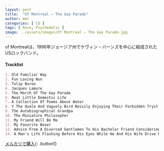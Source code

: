 ```yaml
---
layout: post
title:  "Of Montreal – The Gay Parade"
author: mmr
categories: [ CD ]
tags: [ Rock, Psychedelic ]
image: ../assets/images/Of Montreal – The Gay Parade.jpg
---
```


of Montrealは、1996年ジョージア州でケヴィン・バーンズを中心に結成されたUSロックバンド。

#### Tracklist
```md
1. Old Familiar Way
2. Fun Loving Nun
3. Tulip Baroo
4. Jacques Lamure
5. The March Of The Gay Parade
6. Neat Little Domestic Life
7. A Collection Of Poems About Water
8. Y The Quale And Vaguely Bird Noisily Enjoying Their Forbidden Tryst 
9. The Autobiographical Grandpa
10. The Miniature Philosopher
11. My Friend Will Be Me
12. My Favorite Boxer
13. Advice From A Divorced Gentlemen To His Bachelor Friend Considering Marriage
14. A Man's Life Flashing Before His Eyes While He And His Wife Drive Off A Cliff Into The Oceanなど
```

[メルカリで購入](https://jp.mercari.com/item/m71222444726){: .button1}

